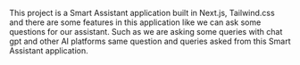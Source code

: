 This project is a Smart Assistant application built in Next.js, Tailwind.css and there are some features in this application like we can ask some questions for our assistant. Such as we are asking some queries with chat gpt and other AI platforms same question and queries asked from this Smart Assistant application.

